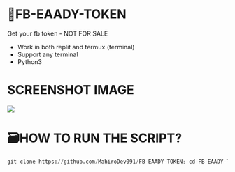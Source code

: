 # 🎫FB-EAADY-TOKEN
Get your fb token - NOT FOR SALE

- Work in both replit and termux (terminal)
- Support any terminal
- Python3

# SCREENSHOT IMAGE
<image src="IMG_20231110_182212.JPG">

# 🗃HOW TO RUN THE SCRIPT?
```python
git clone https://github.com/MahiroDev091/FB-EAADY-TOKEN; cd FB-EAADY-TOKEN; pip3 install pycryptodome; pip3 install requests; python3 tok.py
```

